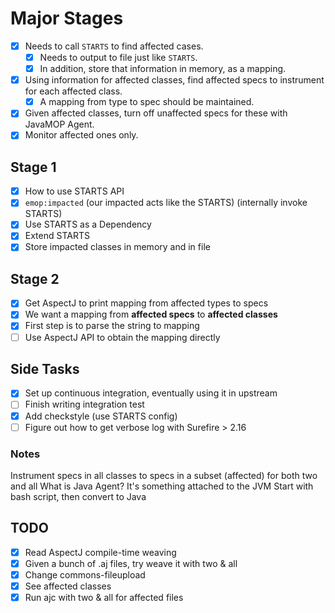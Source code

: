 # Major Stages

- [x] Needs to call `STARTS` to find affected cases.
  - [x] Needs to output to file just like `STARTS`.
  - [x] In addition, store that information in memory, as a mapping.
- [x] Using information for affected classes, find affected specs to instrument for each affected class.
  - [x] A mapping from type to spec should be maintained.
- [x] Given affected classes, turn off unaffected specs for these with JavaMOP Agent.
- [x] Monitor affected ones only.

## Stage 1

- [x] How to use STARTS API
- [x] `emop:impacted` (our impacted acts like the STARTS) (internally invoke STARTS)
- [x] Use STARTS as a Dependency
- [x] Extend STARTS
- [x] Store impacted classes in memory and in file

## Stage 2

- [x] Get AspectJ to print mapping from affected types to specs
- [x] We want a mapping from **affected specs** to **affected classes**
- [x] First step is to parse the string to mapping
- [ ] Use AspectJ API to obtain the mapping directly

## Side Tasks

- [x] Set up continuous integration, eventually using it in upstream
- [ ] Finish writing integration test
- [x] Add checkstyle (use STARTS config)
- [ ] Figure out how to get verbose log with Surefire > 2.16

### Notes

Instrument specs in all classes to specs in a subset (affected) for both two and all
What is Java Agent? It's something attached to the JVM
Start with bash script, then convert to Java

## TODO

- [x] Read AspectJ compile-time weaving
- [x] Given a bunch of .aj files, try weave it with two & all
- [x] Change commons-fileupload 
- [x] See affected classes
- [x] Run ajc with two & all for affected files
